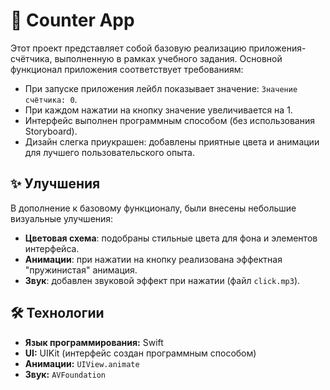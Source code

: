 # 📱 Counter App

Этот проект представляет собой базовую реализацию приложения-счётчика, выполненную в рамках учебного задания. Основной функционал приложения соответствует требованиям: 

- При запуске приложения лейбл показывает значение: `Значение счётчика: 0`.
- При каждом нажатии на кнопку значение увеличивается на 1.
- Интерфейс выполнен программным способом (без использования Storyboard).
- Дизайн слегка приукрашен: добавлены приятные цвета и анимации для лучшего пользовательского опыта.

## ✨ Улучшения

В дополнение к базовому функционалу, были внесены небольшие визуальные улучшения:

- **Цветовая схема**: подобраны стильные цвета для фона и элементов интерфейса.
- **Анимации**: при нажатии на кнопку реализована эффектная "пружинистая" анимация.
- **Звук**: добавлен звуковой эффект при нажатии (файл `click.mp3`).

## 🛠 Технологии

- **Язык программирования:** Swift
- **UI:** UIKit (интерфейс создан программным способом)
- **Анимации:** `UIView.animate`
- **Звук:** `AVFoundation`

